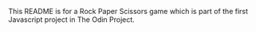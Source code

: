 This README is for a Rock Paper Scissors game which is part of the first Javascript project in The Odin Project.
